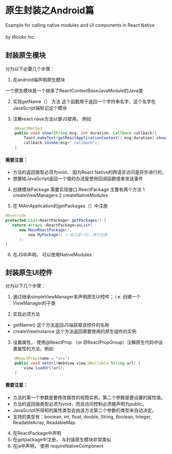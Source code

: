 # 原生封装之Android篇
Example for calling native modules and UI components in React Native
###### by Wooko Inc.

## 封装原生模块

分为以下必要几个步骤：

1. 在android端声明原生模块

 一个原生模块是一个继承了ReactContextBaseJavaModule的Java类

2. 实现getName（） 方法
这个函数用于返回一个字符串名字，这个名字在JavaScript端标记这个模块

3. 注解react nave方法以便JS使用， 例如

``` java
    @ReactMethod
    public void show(String msg, int duration, Callback callback){
        Toast.makeText(getReactApplicationContext(),msg,duration).show();
        callback.invoke(msg+" callback");
    }
``` 
#### 需要注意：
* 方法的返回类型必须为void， 因为React Native的跨语言访问是异步进行的，
* 想要给JavaScript返回一个值的办法是使用回调函数或者发送事件
  

4. 创建模块Package 需要实现接口 ReactPackage
主要有两个方法 1. createViewManagers  2 createNativeModules

5. 在 MAinApplication的getPackages（）中注册
``` java
@Override 
protected List<ReactPackage> getPackages() { 
   return Arrays.<ReactPackage>asList( 
      new MainReactPackage(), 
          new MyPackage() //加入这一行，进行注册
      ); 
} 
```

6. 在JS中声明， 可以使用NativeModules

## 封装原生UI控件

分为以下几个步骤：

1. 通过继承simpleViewManager<component name>来声明原生UI控件； i.e. 创建一个ViewManager的子类

2. 实现必须方法
* getName() 这个方法返回JS端获取该控件的名称
* createViewInstance 这个方法返回需要使用的原生组件的实例

3. 设置属性， 使用@ReactProp （or @ReactPropGroup）注解原生代码中设置属性的方法，例如:
``` java
    @ReactProp(name = "src")
    public void setUrl(WebView view,@Nullable String url) {
        view.loadUrl(url);
    }
```
#### 需要注意：
* 方法的第一个参数是要修改属性的视图实例，第二个参数是要设置的属性值。
* 方法的返回值类型必须为void，而且访问控制必须被声明为public。
* JavaScript所得知的属性类型会由该方法第二个参数的类型来自动决定。
* 支持的类型有：boolean, int, float, double, String, Boolean, Integer, ReadableArray, ReadableMap

4. 在ReactPackage中声明
5. 在getpackage中注册， 与封装原生模块非常类似
6. 在js中声明， 使用 requireNativeComponent
